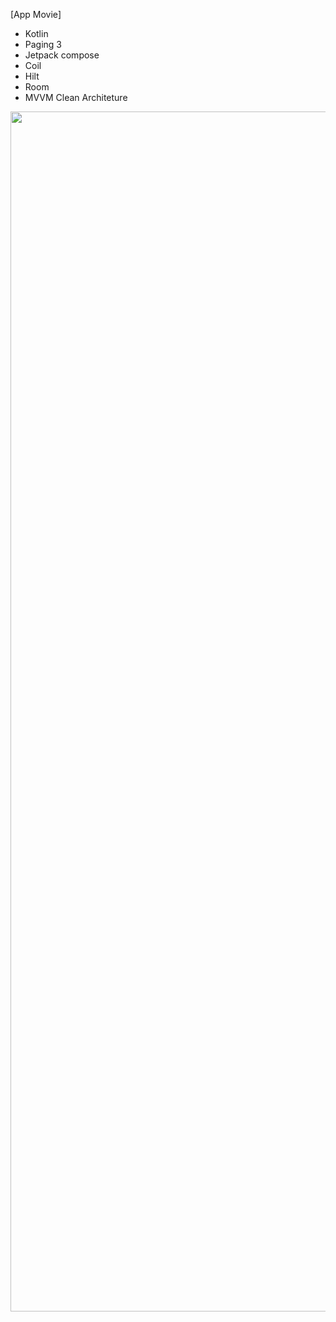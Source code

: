 [App Movie]
- Kotlin
- Paging 3
- Jetpack compose
- Coil
- Hilt
- Room
- MVVM Clean Architeture


<img src="https://github.com/gitdaniellopes/Movie-App/assets/26637908/6ad756db-2ac7-49de-ae46-cea420221dfa" width="1920">
